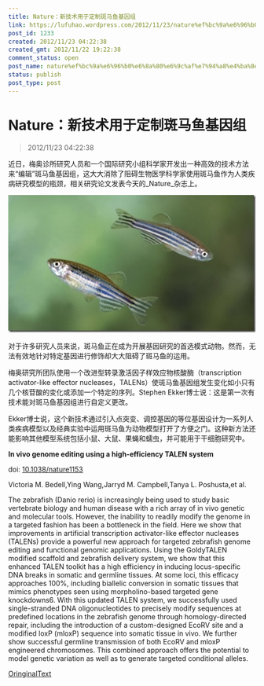 ```yaml
---
title: Nature：新技术用于定制斑马鱼基因组
link: https://lufuhao.wordpress.com/2012/11/23/nature%ef%bc%9a%e6%96%b0%e6%8a%80%e6%9c%af%e7%94%a8%e4%ba%8e%e5%ae%9a%e5%88%b6%e6%96%91%e9%a9%ac%e9%b1%bc%e5%9f%ba%e5%9b%a0%e7%bb%84/
post_id: 1233
created: 2012/11/23 04:22:38
created_gmt: 2012/11/22 19:22:38
comment_status: open
post_name: nature%ef%bc%9a%e6%96%b0%e6%8a%80%e6%9c%af%e7%94%a8%e4%ba%8e%e5%ae%9a%e5%88%b6%e6%96%91%e9%a9%ac%e9%b1%bc%e5%9f%ba%e5%9b%a0%e7%bb%84
status: publish
post_type: post
---
```


# Nature：新技术用于定制斑马鱼基因组

> 2012/11/23 04:22:38

近日，梅奥诊所研究人员和一个国际研究小组科学家开发出一种高效的技术方法来“编辑”斑马鱼基因组，这大大消除了阻碍生物医学科学家使用斑马鱼作为人类疾病研究模型的瓶颈，相关研究论文发表今天的_Nature_杂志上。

![20121123-042238-0001](/assets/images/20121123-042238-0001.jpg)

对于许多研究人员来说，斑马鱼正在成为开展基因研究的首选模式动物。然而，无法有效地针对特定基因进行修饰却大大阻碍了斑马鱼的运用。 

梅奥研究所团队使用一个改进型转录激活因子样效应物核酸酶（transcription activator-like effector nucleases，TALENs）使斑马鱼基因组发生变化如小只有几个核苷酸的变化或添加一个特定的序列。Stephen Ekker博士说：这是第一次有技术能对斑马鱼基因组进行自定义更改。 

Ekker博士说，这个新技术通过引入点突变、调控基因的等位基因设计为一系列人类疾病模型以及经典实验中运用斑马鱼为动物模型打开了方便之门。这种新方法还能影响其他模型系统包括小鼠、大鼠、果蝇和蠕虫，并可能用于干细胞研究中。 

 

**In vivo genome editing using a high-efficiency TALEN system**

doi: [10.1038/nature1153](http://dx.doi.org/10.1038/nature11537)

Victoria M. Bedell,Ying Wang,Jarryd M. Campbell,Tanya L. Poshusta,et al. 

The zebrafish (Danio rerio) is increasingly being used to study basic vertebrate biology and human disease with a rich array of in vivo genetic and molecular tools. However, the inability to readily modify the genome in a targeted fashion has been a bottleneck in the field. Here we show that improvements in artificial transcription activator-like effector nucleases (TALENs) provide a powerful new approach for targeted zebrafish genome editing and functional genomic applications. Using the GoldyTALEN modified scaffold and zebrafish delivery system, we show that this enhanced TALEN toolkit has a high efficiency in inducing locus-specific DNA breaks in somatic and germline tissues. At some loci, this efficacy approaches 100%, including biallelic conversion in somatic tissues that mimics phenotypes seen using morpholino-based targeted gene knockdowns6. With this updated TALEN system, we successfully used single-stranded DNA oligonucleotides to precisely modify sequences at predefined locations in the zebrafish genome through homology-directed repair, including the introduction of a custom-designed EcoRV site and a modified loxP (mloxP) sequence into somatic tissue in vivo. We further show successful germline transmission of both EcoRV and mloxP engineered chromosomes. This combined approach offers the potential to model genetic variation as well as to generate targeted conditional alleles. 

[OringinalText](http://www.bioon.com/biology/ShowArticle.asp?ArticleID=530188)
